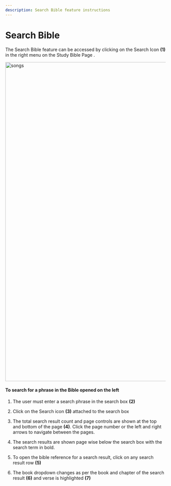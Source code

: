 ```yaml
---
description: Search Bible feature instructions
---
```


# Search Bible

The Search Bible feature can be accessed by clicking on the Search Icon **(1)** in the right menu on the Study Bible Page .

<img src="/img/assets/searchBible.png"  width="1000px" alt="songs"/>

#### To search for a phrase in the Bible opened on the left

1. The user must enter a search phrase in the search box **(2)**

2. Click on the Search icon **(3)** attached to the search box

3. The total search result count and page controls are shown at the top and bottom of the page **(4)**. Click the page number or the left and right arrows to navigate between the pages.

4. The search results are shown page wise below the search box with the search term in bold.

5. To open the bible reference for a search result, click on any search result row **(5)**

6. The book dropdown changes as per the book and chapter of the search result **(6)** and verse is highlighted **(7)**
